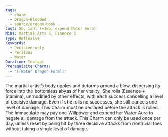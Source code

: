 ```yaml
---
tags:
  - charm
  - Dragon-Blooded
  - source/dragon-book
Cost: 5m, 1ahl (+1wp, expend Water Aura)
Mins: Martial Arts 5, Essence 3
Type: Reflexive
Keywords:
  - Decisive-only
  - Perilous
  - Water
Duration: Instant
Prerequisite Charms:
  - "[[Water Dragon Form]]"
---
```

The martial artist’s body ripples and deforms around a blow, dispersing its force into the bottomless abyss of her vitality. She rolls (Essence + Stamina), unmodified by other effects, with each success cancelling a level of decisive damage. Even if she rolls no successes, she still cancels one level of damage. This Charm must be declared before the attack is rolled. The Immaculate may pay one Willpower and expend her Water Aura to negate all damage from the attack. This Charm can only be used once per day, unless reset by being hit by three decisive attacks from nontrivial foes without taking a single level of damage.